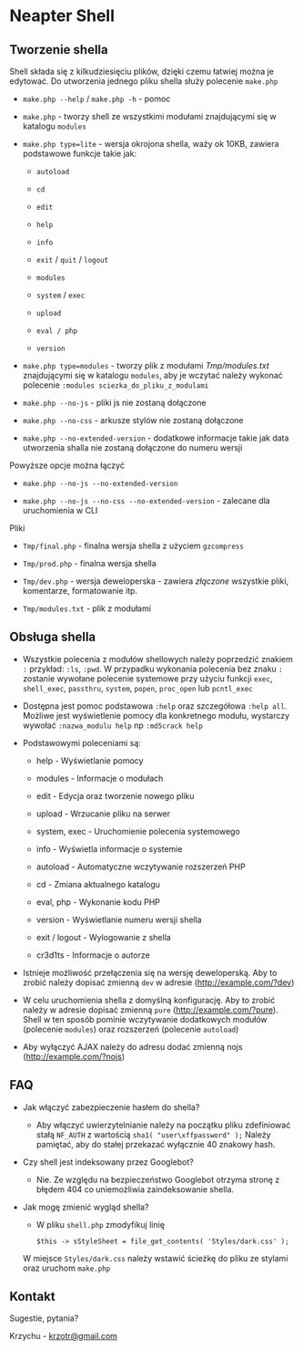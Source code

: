 Neapter Shell
=============



Tworzenie shella
----------------

Shell składa się z kilkudziesięciu plików, dzięki czemu łatwiej można je edytować. Do utworzenia jednego pliku shella służy polecenie `make.php`

*	`make.php --help` / `make.php -h` - pomoc

*	`make.php` - tworzy shell ze wszystkimi modułami znajdującymi się w katalogu `modules`

*	`make.php type=lite` - wersja okrojona shella, waży ok 10KB, zawiera podstawowe funkcje takie jak:

	*	`autoload`

	*	`cd`

	*	`edit`

	*	`help`

	*	`info`

	*	`exit` / `quit` / `logout`

	*	`modules`

	*	`system` / `exec`

	*	`upload`

	*	`eval / php`

	*	`version`

*	`make.php type=modules` - tworzy plik z modułami _Tmp/modules.txt_ znajdującymi się w katalogu `modules`, aby je wczytać należy wykonać polecenie `:modules sciezka_do_pliku_z_modulami`

*	`make.php --no-js` - pliki js nie zostaną dołączone

*	`make.php --no-css` - arkusze stylów nie zostaną dołączone

*	`make.php --no-extended-version` - dodatkowe informacje takie jak data utworzenia shalla nie zostaną dołączone do numeru wersji

Powyższe opcje można łączyć

*	`make.php --no-js --no-extended-version`

*	`make.php --no-js --no-css --no-extended-version` - zalecane dla uruchomienia w CLI

Pliki

*	`Tmp/final.php` - finalna wersja shella z użyciem `gzcompress`

*	`Tmp/prod.php` - finalna wersja shella

*	`Tmp/dev.php` - wersja deweloperska - zawiera _złączone_ wszystkie pliki, komentarze, formatowanie itp.

*	`Tmp/modules.txt` - plik z modułami



Obsługa shella
--------------

*	Wszystkie polecenia z modułów shellowych należy poprzedzić znakiem `:` przykład: `:ls`, `:pwd`. W przypadku wykonania polecenia bez znaku `:` zostanie wywołane polecenie systemowe przy użyciu funkcji `exec`, `shell_exec`, `passthru`, `system`, `popen`, `proc_open` lub `pcntl_exec`

*	Dostępna jest pomoc podstawowa `:help` oraz szczegółowa `:help all`. Możliwe jest wyświetlenie pomocy dla konkretnego modułu, wystarczy wywołać `:nazwa_modulu help` np `:md5crack help`

*	Podstawowymi poleceniami są:

	*	help          - Wyświetlanie pomocy

	*	modules       - Informacje o modułach

	*	edit          - Edycja oraz tworzenie nowego pliku

	*	upload        - Wrzucanie pliku na serwer

	*	system, exec  - Uruchomienie polecenia systemowego

	*	info          - Wyświetla informacje o systemie

	*	autoload      - Automatyczne wczytywanie rozszerzeń PHP

	*	cd            - Zmiana aktualnego katalogu

	*	eval, php     - Wykonanie kodu PHP

	*	version       - Wyświetlanie numeru wersji shella

	*	exit / logout - Wylogowanie z shella

	*	cr3d1ts       - Informacje o autorze
*	Istnieje możliwość przełączenia się na wersję deweloperską. Aby to zrobić należy dopisać zmienną `dev` w adresie (http://example.com/?dev)
*	W celu uruchomienia shella z domyślną konfigurację. Aby to zrobić należy w adresie dopisać zmienną `pure` (http://example.com/?pure). Shell w ten sposób pominie wczytywanie dodatkowych modułów (polecenie `modules`) oraz rozszerzeń (polecenie `autoload`)
*	Aby wyłączyć AJAX należy do adresu dodać zmienną nojs (http://example.com/?nojs)

FAQ
---

*	Jak włączyć zabezpieczenie hasłem do shella?

	*	Aby włączyć uwierzytelnianie należy na początku pliku zdefiniować stałą `NF_AUTH` z wartością `sha1( "user\xffpassword" );` Należy pamiętać, aby do stałej przekazać wyłącznie 40 znakowy hash.

*	Czy shell jest indeksowany przez Googlebot?

	*	Nie. Ze względu na bezpieczeństwo Googlebot otrzyma stronę z błędem 404 co uniemożliwia zaindeksowanie shella.

*	Jak mogę zmienić wygląd shella?

	*	W pliku `shell.php` zmodyfikuj linię

		`$this -> sStyleSheet = file_get_contents( 'Styles/dark.css' );`

	W miejsce `Styles/dark.css` należy wstawić ścieżkę do pliku ze stylami oraz uruchom `make.php`



Kontakt
-------

Sugestie, pytania?

Krzychu - krzotr@gmail.com